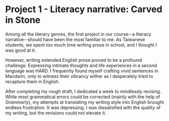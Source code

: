 # Project 1 - Literacy narrative: Carved in Stone

Among all the literary genres, the first project in our course--a literacy narrative--should have been the most familiar to me. 
As Taiwanese students, we spent too much time writing prose in school, and I thought I was good at it.

However, writing extended English prose proved to be a profound challenge.
Expressing intimate thoughts and life experiences in a second language was HARD.
I frequently found myself crafting vivid sentences in Mandarin, only to witness their vibrancy wither as I desperately tried to recapture them in English.

After completing my rough draft, I dedicated a week to mindlessly revising. 
While most grammatical errors could be corrected (mainly with the help of *Grammarly*), my attempts at translating my writing style into English brought endless frustration. 
It was depressing. 
I was dissatisfied with the quality of my writing, but the revisions could not elevate it.

